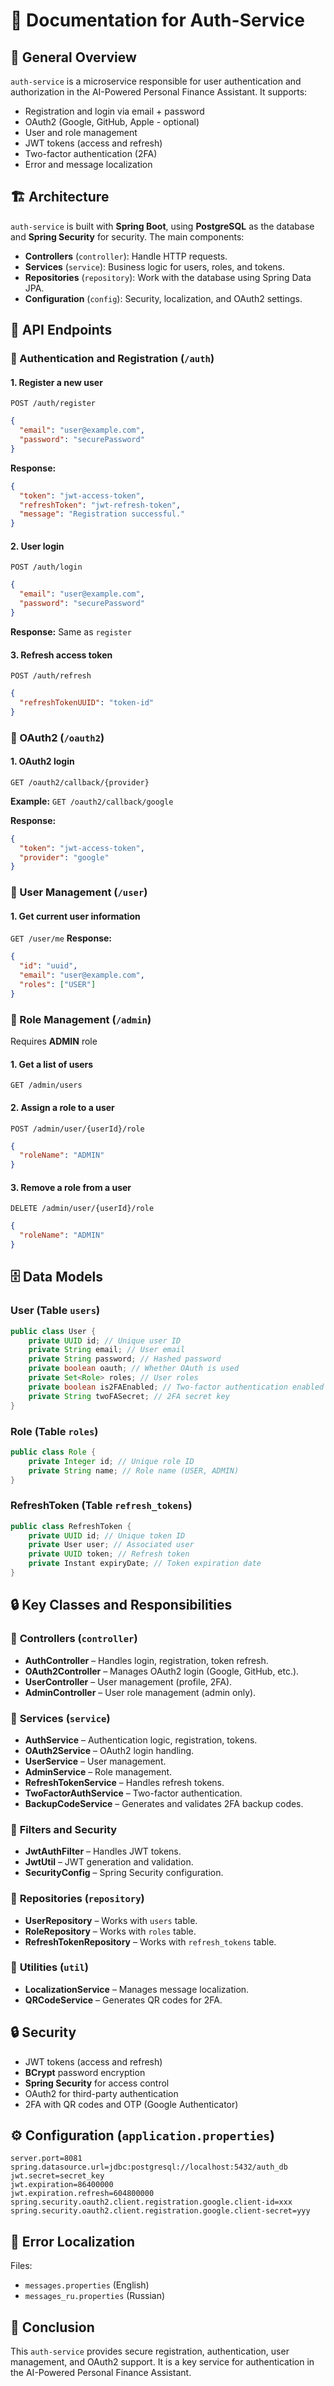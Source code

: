 # 📌 Documentation for Auth-Service

## 📍 General Overview
`auth-service` is a microservice responsible for user authentication and authorization in the AI-Powered Personal Finance Assistant. It supports:
- Registration and login via email + password
- OAuth2 (Google, GitHub, Apple - optional)
- User and role management
- JWT tokens (access and refresh)
- Two-factor authentication (2FA)
- Error and message localization

## 🏗️ Architecture
`auth-service` is built with **Spring Boot**, using **PostgreSQL** as the database and **Spring Security** for security. The main components:
- **Controllers** (`controller`): Handle HTTP requests.
- **Services** (`service`): Business logic for users, roles, and tokens.
- **Repositories** (`repository`): Work with the database using Spring Data JPA.
- **Configuration** (`config`): Security, localization, and OAuth2 settings.

## 🔗 API Endpoints

### 🔹 Authentication and Registration (`/auth`)
#### **1. Register a new user**
`POST /auth/register`
```json
{
  "email": "user@example.com",
  "password": "securePassword"
}
```
**Response:**
```json
{
  "token": "jwt-access-token",
  "refreshToken": "jwt-refresh-token",
  "message": "Registration successful."
}
```

#### **2. User login**
`POST /auth/login`
```json
{
  "email": "user@example.com",
  "password": "securePassword"
}
```
**Response:** Same as `register`

#### **3. Refresh access token**
`POST /auth/refresh`
```json
{
  "refreshTokenUUID": "token-id"
}
```

### 🔹 OAuth2 (`/oauth2`)
#### **1. OAuth2 login**
`GET /oauth2/callback/{provider}`

**Example:** `GET /oauth2/callback/google`

**Response:**
```json
{
  "token": "jwt-access-token",
  "provider": "google"
}
```

### 🔹 User Management (`/user`)
#### **1. Get current user information**
`GET /user/me`
**Response:**
```json
{
  "id": "uuid",
  "email": "user@example.com",
  "roles": ["USER"]
}
```

### 🔹 Role Management (`/admin`)
Requires **ADMIN** role

#### **1. Get a list of users**
`GET /admin/users`

#### **2. Assign a role to a user**
`POST /admin/user/{userId}/role`
```json
{
  "roleName": "ADMIN"
}
```

#### **3. Remove a role from a user**
`DELETE /admin/user/{userId}/role`
```json
{
  "roleName": "ADMIN"
}
```

## 🗄️ Data Models
### **User** (Table `users`)
```java
public class User {
    private UUID id; // Unique user ID
    private String email; // User email
    private String password; // Hashed password
    private boolean oauth; // Whether OAuth is used
    private Set<Role> roles; // User roles
    private boolean is2FAEnabled; // Two-factor authentication enabled
    private String twoFASecret; // 2FA secret key
}
```

### **Role** (Table `roles`)
```java
public class Role {
    private Integer id; // Unique role ID
    private String name; // Role name (USER, ADMIN)
}
```

### **RefreshToken** (Table `refresh_tokens`)
```java
public class RefreshToken {
    private UUID id; // Unique token ID
    private User user; // Associated user
    private UUID token; // Refresh token
    private Instant expiryDate; // Token expiration date
}
```

## 🔒 Key Classes and Responsibilities
### 📌 **Controllers** (`controller`)
- **AuthController** – Handles login, registration, token refresh.
- **OAuth2Controller** – Manages OAuth2 login (Google, GitHub, etc.).
- **UserController** – User management (profile, 2FA).
- **AdminController** – User role management (admin only).

### 📌 **Services** (`service`)
- **AuthService** – Authentication logic, registration, tokens.
- **OAuth2Service** – OAuth2 login handling.
- **UserService** – User management.
- **AdminService** – Role management.
- **RefreshTokenService** – Handles refresh tokens.
- **TwoFactorAuthService** – Two-factor authentication.
- **BackupCodeService** – Generates and validates 2FA backup codes.

### 📌 **Filters and Security**
- **JwtAuthFilter** – Handles JWT tokens.
- **JwtUtil** – JWT generation and validation.
- **SecurityConfig** – Spring Security configuration.

### 📌 **Repositories** (`repository`)
- **UserRepository** – Works with `users` table.
- **RoleRepository** – Works with `roles` table.
- **RefreshTokenRepository** – Works with `refresh_tokens` table.

### 📌 **Utilities** (`util`)
- **LocalizationService** – Manages message localization.
- **QRCodeService** – Generates QR codes for 2FA.

## 🔒 Security
- JWT tokens (access and refresh)
- **BCrypt** password encryption
- **Spring Security** for access control
- OAuth2 for third-party authentication
- 2FA with QR codes and OTP (Google Authenticator)

## ⚙️ Configuration (`application.properties`)
```properties
server.port=8081
spring.datasource.url=jdbc:postgresql://localhost:5432/auth_db
jwt.secret=secret_key
jwt.expiration=86400000
jwt.expiration.refresh=604800000
spring.security.oauth2.client.registration.google.client-id=xxx
spring.security.oauth2.client.registration.google.client-secret=yyy
```

## 📢 Error Localization
Files:
- `messages.properties` (English)
- `messages_ru.properties` (Russian)

## 🎯 Conclusion
This `auth-service` provides secure registration, authentication, user management, and OAuth2 support. It is a key service for authentication in the AI-Powered Personal Finance Assistant.

